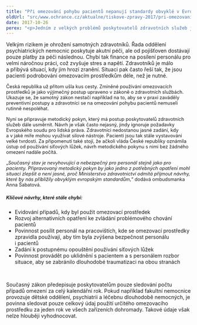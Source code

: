 ```yaml
---
title: "Při omezování pohybu pacientů nepanují standardy obvyklé v Evropě. Ministerstvo zdravotnictví se dlouhodobě brání jejich zavedení"
oldUrl: "src/www.ochrance.cz/aktualne/tiskove-zpravy-2017/pri-omezovani-pohybu-pacientu-nepanuji-standardy-obvykle-v-evrope-ministerstvo-zdravotnictv"
date: 2017-10-26
perex: "<p>Jedním z velkých problémů poskytovatelů zdravotních služeb je neexistující evidence případů používání omezovacích prostředků. Ministerstvo zdravotnictví ji dlouhodobě odmítá zavést. Obtížně se proto kontroluje, jak často a v jakých případech jsou omezovací prostředky používány, není možné srovnávat postupy jednotlivých zařízení. Z výsledků šetření ombudsmana vyplývá, že někteří pacienti jsou omezováni i když to není nezbytné, nebo zbytečně dlouho. Ať už jsou zklidňováni léky nebo přikurtováni k postelím.</p>"
---
```


<!-- imported from the old website -->

<p>Velkým rizikem je ohrožení samotných zdravotníků. Řada oddělení psychiatrických nemocnic poskytuje akutní péči, ale od pojišťoven dostávají pouze platby za péči následnou. Chybí tak finance na posílení personálu pro velmi náročnou práci, což zvyšuje stres a napětí. Zdravotníků je málo a přibývá situací, kdy jim hrozí zranění. Situaci pak často řeší tak, že jsou pacienti podrobováni omezovacím prostředkům déle, než je nutné. </p> <p><span style="font-size: 12.8px;">Česká republika už přitom ušla kus cesty. Zmíněné používání omezovacích prostředků je jako výjimečný postup upraveno v zákoně o zdravotních službách. Ukazuje se, že samotný zákon nestačí například na to, aby se v praxi zaváděly preventivní postupy a zdravotníci se na omezování pohybu pacientů nemuseli rutinně nespoléhat.</span></p> <p><span style="font-size: 12.8px;">Nyní se připravuje metodický pokyn, který má postup poskytovatelů zdravotních služeb dále usměrnit. Návrh je však často nejasný, jindy ignoruje požadavky Evropského soudu pro lidská práva. Zdravotníci nedostanou jasné zadání, kdy a v jaké míře mohou využívat silové nástroje. Pacienti jsou tak stále vystavováni velké tvrdosti. Za připomenutí také stojí, že ačkoli vláda České republiky oznámila ústup od používání síťových lůžek, návrh metodického pokynu s nimi bez žádného omezení nadále počítá.</span></p> <p><span style="font-size: 12.8px;">„<i>Současný stav je nevyhovující a nebezpečný pro personál stejně jako pro pacienty. Připravovaný metodický pokyn by jako jedno z potřebných opatření mohl situaci zlepšit a není jasné, proč Ministerstvo zdravotnictví odmítá přijmout návrhy, které by nás přiblížily obvyklým evropským standardům</i>,“ dodává ombudsmanka Anna Šabatová.</span></p> <h5><span style="font-size: 12.8px;">Klíčové návrhy, které stále chybí:</span></h5> <p></p><ul><li>Evidování případů, kdy byl použit omezovací prostředek</li><li>Rozvoj alternativních opatření ke zvládání problémového chování pacientů</li><li>Povinnost posílit personál na pracovištích, kde se omezovací prostředky zpravidla používají, aby tím byla zvýšena bezpečnost personálu i pacientů</li><li>Zadání k postupnému opouštění používání síťových lůžek</li><li>Povinnost provádět po uklidnění s pacientem a s personálem rozbor situace, aby se zabránilo dlouhodobé traumatizaci na obou stranách</li></ul><p></p>     <p> <span style="font-size: 12.8px;"> </span></p> <p>Současný zákon předepisuje poskytovatelům pouze sledování počtu případů omezení za celý kalendářní rok. Pokud například fakultní nemocnice provozuje dětské oddělení, psychiatrii a léčebnu dlouhodobě nemocných, je povinna sledovat pouze celkový údaj použití určitého omezovacího prostředku za jeden rok ve všech zařízeních dohromady. Takové údaje však nelze hlouběji vyhodnocovat. </p>
